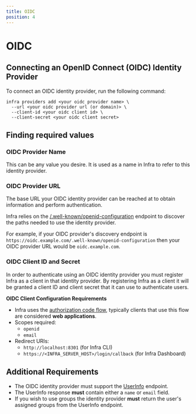 ```yaml
---
title: OIDC
position: 4
---
```


# OIDC

## Connecting an OpenID Connect (OIDC) Identity Provider

To connect an OIDC identity provider, run the following command:

```
infra providers add <your oidc provider name> \
  --url <your oidc provider url (or domain)> \
  --client-id <your oidc client id> \
  --client-secret <your oidc client secret>
```


## Finding required values

### OIDC Provider Name
This can be any value you desire. It is used as a name in Infra to refer to this identity provider.

### OIDC Provider URL
The base URL your OIDC identity provider can be reached at to obtain information and perform authentication.

Infra relies on the [/.well-known/openid-configuration](https://openid.net/specs/openid-connect-discovery-1_0.html#ProviderConfig) endpoint to discover the paths needed to use the identity provider.

For example, if your OIDC provider's discovery endpoint is `https://oidc.example.com/.well-known/openid-configuration` then your OIDC provider URL would be `oidc.example.com`.

### OIDC Client ID and Secret
In order to authenticate using an OIDC identity provider you must register Infra as a client in that identity provider. By registering Infra as a client it will be granted a client ID and client secret that it can use to authenticate users.

**OIDC Client Configuration Requirements**
- Infra uses the [authorization code flow](https://openid.net/specs/openid-connect-core-1_0.html#CodeFlowAuth), typically clients that use this flow are considered **web applications**.
- Scopes required:
  - `openid`
  - `email`
- Redirect URIs:
  - `http://localhost:8301` (for Infra CLI)
  - `https://<INFRA_SERVER_HOST>/login/callback` (for Infra Dashboard)

## Additional Requirements
- The OIDC identity provider must support the [UserInfo](https://openid.net/specs/openid-connect-core-1_0.html#UserInfo) endpoint.
- The UserInfo response **must** contain either a `name` or `email` field.
- If you wish to use groups the identity provider **must** return the user's assigned groups from the UserInfo endpoint.
